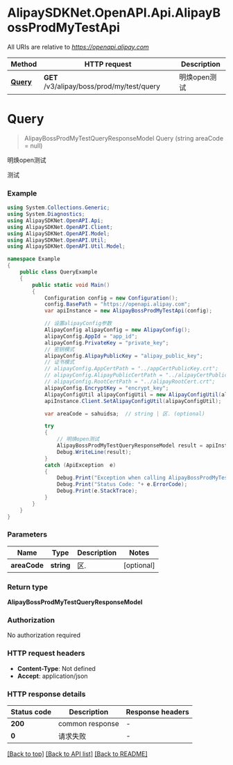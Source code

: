 # AlipaySDKNet.OpenAPI.Api.AlipayBossProdMyTestApi

All URIs are relative to *https://openapi.alipay.com*

Method | HTTP request | Description
------------- | ------------- | -------------
[**Query**](AlipayBossProdMyTestApi.md#query) | **GET** /v3/alipay/boss/prod/my/test/query | 明焕open测试


<a name="query"></a>
# **Query**
> AlipayBossProdMyTestQueryResponseModel Query (string areaCode = null)

明焕open测试

测试

### Example
```csharp
using System.Collections.Generic;
using System.Diagnostics;
using AlipaySDKNet.OpenAPI.Api;
using AlipaySDKNet.OpenAPI.Client;
using AlipaySDKNet.OpenAPI.Model;
using AlipaySDKNet.OpenAPI.Util;
using AlipaySDKNet.OpenAPI.Util.Model;

namespace Example
{
    public class QueryExample
    {
        public static void Main()
        {
            Configuration config = new Configuration();
            config.BasePath = "https://openapi.alipay.com";
            var apiInstance = new AlipayBossProdMyTestApi(config);

            // 设置alipayConfig参数
            AlipayConfig alipayConfig = new AlipayConfig();
            alipayConfig.AppId = "app_id";
            alipayConfig.PrivateKey = "private_key";
            // 密钥模式
            alipayConfig.AlipayPublicKey = "alipay_public_key";
            // 证书模式
            // alipayConfig.AppCertPath = "../appCertPublicKey.crt";
            // alipayConfig.AlipayPublicCertPath = "../alipayCertPublicKey_RSA2.crt";
            // alipayConfig.RootCertPath = "../alipayRootCert.crt";
            alipayConfig.EncryptKey = "encrypt_key";
            AlipayConfigUtil alipayConfigUtil = new AlipayConfigUtil(alipayConfig);
            apiInstance.Client.SetAlipayConfigUtil(alipayConfigUtil);

            var areaCode = sahuidsa;  // string | 区. (optional) 

            try
            {
                // 明焕open测试
                AlipayBossProdMyTestQueryResponseModel result = apiInstance.Query(areaCode);
                Debug.WriteLine(result);
            }
            catch (ApiException  e)
            {
                Debug.Print("Exception when calling AlipayBossProdMyTestApi.Query: " + e.Message );
                Debug.Print("Status Code: "+ e.ErrorCode);
                Debug.Print(e.StackTrace);
            }
        }
    }
}
```

### Parameters

Name | Type | Description  | Notes
------------- | ------------- | ------------- | -------------
 **areaCode** | **string**| 区. | [optional] 

### Return type

**AlipayBossProdMyTestQueryResponseModel**

### Authorization

No authorization required

### HTTP request headers

 - **Content-Type**: Not defined
 - **Accept**: application/json


### HTTP response details
| Status code | Description | Response headers |
|-------------|-------------|------------------|
| **200** | common response |  -  |
| **0** | 请求失败 |  -  |

[[Back to top]](#) [[Back to API list]](../README.md#documentation-for-api-endpoints) [[Back to README]](../README.md)

